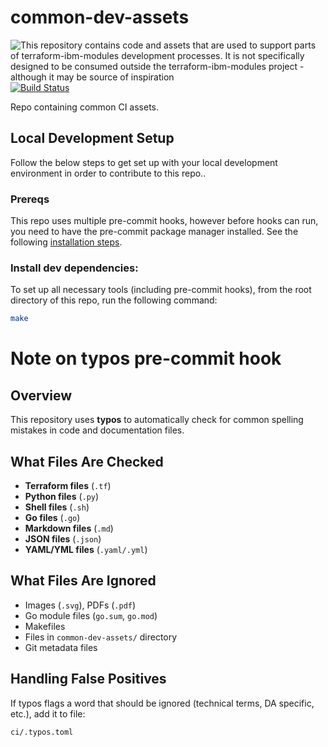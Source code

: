 # common-dev-assets
![This repository contains code and assets that are used to support parts of terraform-ibm-modules development processes. It is not specifically designed to be consumed outside the terraform-ibm-modules project - although it may be source of inspiration](https://img.shields.io/badge/-Internal%20to%20terraform%20ibm%20modules%20Project-lightgrey "This repository contains code and assets that are used to support parts of terraform-ibm-modules development processes. It is not specifically designed to be consumed outside the terraform-ibm-modules project - although it may be source of inspiration") [![Build Status](https://github.com/terraform-ibm-modules/common-dev-assets/actions/workflows/ci.yml/badge.svg)](https://github.com/terraform-ibm-modules/common-dev-assets/actions/workflows/ci.yml)

Repo containing common CI assets.

## Local Development Setup
Follow the below steps to get set up with your local development environment in order to contribute to this repo..

### Prereqs
This repo uses multiple pre-commit hooks, however before hooks can run, you need to have the pre-commit package manager
installed. See the following [installation steps](https://pre-commit.com/#install).

### Install dev dependencies:
To set up all necessary tools (including pre-commit hooks), from the root directory of this repo, run the following
command:
```bash
make
```

# Note on typos pre-commit hook

## Overview
This repository uses **typos** to automatically check for common spelling mistakes in code and documentation files.

## What Files Are Checked
- **Terraform files** (`.tf`)
- **Python files** (`.py`)
- **Shell files** (`.sh`)
- **Go files** (`.go`)
- **Markdown files** (`.md`)
- **JSON files** (`.json`)
- **YAML/YML files** (`.yaml/.yml`)

## What Files Are Ignored
- Images (`.svg`), PDFs (`.pdf`)
- Go module files (`go.sum`, `go.mod`)
- Makefiles
- Files in `common-dev-assets/` directory
- Git metadata files

## Handling False Positives

If typos flags a word that should be ignored (technical terms, DA specific, etc.), add it to file:

```
ci/.typos.toml
```
